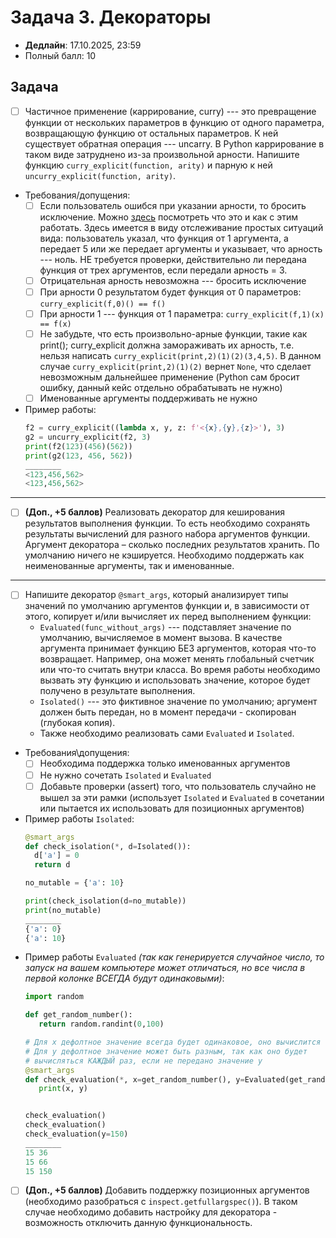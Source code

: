 # Задача 3. Декораторы

* **Дедлайн**: 17.10.2025, 23:59
* Полный балл: 10

## Задача

- [ ] Частичное применение (каррирование, curry) --- это превращение функции от нескольких параметров в функцию от одного параметра,
возвращающую функцию от остальных параметров. К ней существует обратная операция --- uncarry.
В Python каррирование в таком виде затруднено из-за произвольной арности.
Напишите функцию `curry_explicit(function, arity)` и парную к ней `uncurry_explicit(function, arity)`.
- Требования/допущения:
  - [ ] Если пользователь ошибся при указании арности, то бросить исключение.
  Можно [здесь](https://docs.python.org/3/tutorial/errors.html) посмотреть что это и как с этим работать.
  Здесь имеется в виду отслеживание простых ситуаций вида: пользователь указал, что функция от 1 аргумента,
  а передает 5 или же передает аргументы и указывает, что арность --- ноль.
  НЕ требуется проверки, действительно ли передана функция от трех аргументов, если передали арность = 3.
  - [ ] Отрицательная арность невозможна --- бросить исключение
  - [ ] При арности 0 результатом будет функция от 0 параметров: `curry_explicit(f,0)() == f()`
  - [ ] При арности 1 --- функция от 1 параметра: `curry_explicit(f,1)(x) == f(x)`
  - [ ] Не забудьте, что есть произвольно-арные функции, такие как print(); curry_explicit должна замораживать их арность,
  т.е. нельзя написать `curry_explicit(print,2)(1)(2)(3,4,5)`.
  В данном случае `curry_explicit(print,2)(1)(2)` вернет `None`,
  что сделает невозможным дальнейшее применение (Python сам бросит ошибку, данный кейс отдельно обрабатывать не нужно)
  - [ ] Именованные аргументы поддерживать не нужно
- Пример работы:
    ```python
    f2 = curry_explicit((lambda x, y, z: f'<{x},{y},{z}>'), 3)
    g2 = uncurry_explicit(f2, 3)
    print(f2(123)(456)(562))
    print(g2(123, 456, 562))
    ________
    <123,456,562>
    <123,456,562>
    ```
-----
- [ ] **(Доп., +5 баллов)** Реализовать декоратор для кеширования результатов выполнения функции.
То есть необходимо сохранять результаты вычислений для разного набора аргументов функции.
Аргумент декоратора – сколько последних результатов хранить.
По умолчанию ничего не кэшируется. Необходимо поддержать как неименованные аргументы, так и именованные.
-----
- [ ] Напишите декоратор `@smart_args`, который анализирует типы значений по умолчанию аргументов функции и,
в зависимости от этого, копирует и/или вычисляет их перед выполнением функции:
  - `Evaluated(func_without_args)` --- подставляет значение по умолчанию, вычисляемое в момент вызова.
  В качестве аргумента принимает функцию БЕЗ аргументов, которая что-то возвращает.
  Например, она может менять глобальный счетчик или что-то считать внутри класса.
  Во время работы необходимо вызвать эту функцию и использовать значение, которое будет получено в результате выполнения.
  - `Isolated()` --- это фиктивное значение по умолчанию; аргумент должен быть передан, но в момент передачи - скопирован (глубокая копия).
  - Также необходимо реализовать сами `Evaluated` и `Isolated`.
- Требования\допущения:
  - [ ] Необходима поддержка только именованных аргументов
  - [ ] Не нужно сочетать `Isolated` и `Evaluated`
  - [ ] Добавьте проверки (assert) того, что пользователь случайно не вышел за эти рамки
  (использует `Isolated` и `Evaluated` в сочетании или пытается их использовать для позиционных аргументов)
- Пример работы `Isolated`:
    ```python
    @smart_args
    def check_isolation(*, d=Isolated()):
      d['a'] = 0
      return d

    no_mutable = {'a': 10}

    print(check_isolation(d=no_mutable))
    print(no_mutable)
    ________
    {'a': 0}
    {'a': 10}
    ```
- Пример работы `Evaluated` *(так как генерируется случайное число, то запуск на вашем компьютере может отличаться, но все числа в первой колонке ВСЕГДА будут одинаковыми)*:
    ```python
    import random

    def get_random_number():
       return random.randint(0,100)

    # Для x дефолтное значение всегда будет одинаковое, оно вычислится один раз
    # Для y дефолтное значение может быть разным, так как оно будет
    # вычисляться КАЖДЫЙ раз, если не передано значение y
    @smart_args
    def check_evaluation(*, x=get_random_number(), y=Evaluated(get_random_number)):
       print(x, y)


    check_evaluation()
    check_evaluation()
    check_evaluation(y=150)
    ________
    15 36
    15 66
    15 150
    ```
- [ ] **(Доп., +5 баллов)** Добавить поддержку позиционных аргументов (необходимо разобраться с `inspect.getfullargspec()`).
В таком случае необходимо добавить настройку для декоратора - возможность отключить данную функциональность.
